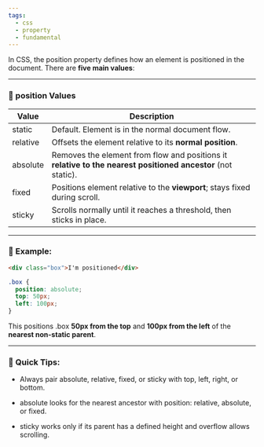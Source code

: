 ```yaml
---
tags:
  - css
  - property
  - fundamental
---
```


In CSS, the position property defines how an element is positioned in the document. There are **five main values**:

---

### **🔧 position Values**

|**Value**|**Description**|
|---|---|
|static|Default. Element is in the normal document flow.|
|relative|Offsets the element relative to its **normal position**.|
|absolute|Removes the element from flow and positions it **relative to the nearest positioned ancestor** (not static).|
|fixed|Positions element relative to the **viewport**; stays fixed during scroll.|
|sticky|Scrolls normally until it reaches a threshold, then sticks in place.|

  
---

### **🧠 Example:**

```html
<div class="box">I'm positioned</div>
```

```css
.box {
  position: absolute;
  top: 50px;
  left: 100px;
}
```

This positions .box **50px from the top** and **100px from the left** of the **nearest non-static parent**.

---

### **🧲 Quick Tips:**

- Always pair absolute, relative, fixed, or sticky with top, left, right, or bottom.
    
- absolute looks for the nearest ancestor with position: relative, absolute, or fixed.
    
- sticky works only if its parent has a defined height and overflow allows scrolling.
    
